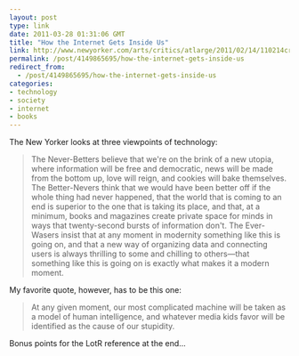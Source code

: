 ```yaml
---
layout: post
type: link
date: 2011-03-28 01:31:06 GMT
title: "How the Internet Gets Inside Us"
link: http://www.newyorker.com/arts/critics/atlarge/2011/02/14/110214crat_atlarge_gopnik?currentPage=all
permalink: /post/4149865695/how-the-internet-gets-inside-us
redirect_from: 
  - /post/4149865695/how-the-internet-gets-inside-us
categories:
- technology
- society
- internet
- books
---
```

The New Yorker looks at three viewpoints of technology:
<blockquote>The Never-Betters believe that we're on the brink of a new utopia, where information will be free and democratic, news will be made from the bottom up, love will reign, and cookies will bake themselves. The Better-Nevers think that we would have been better off if the whole thing had never happened, that the world that is coming to an end is superior to the one that is taking its place, and that, at a minimum, books and magazines create private space for minds in ways that twenty-second bursts of information don't. The Ever-Wasers insist that at any moment in modernity something like this is going on, and that a new way of organizing data and connecting users is always thrilling to some and chilling to others—that something like this is going on is exactly what makes it a modern moment.</blockquote>

My favorite quote, however, has to be this one:

<blockquote>At any given moment, our most complicated machine will be taken as a model of human intelligence, and whatever media kids favor will be identified as the cause of our stupidity.</blockquote>

Bonus points for the LotR reference at the end...
